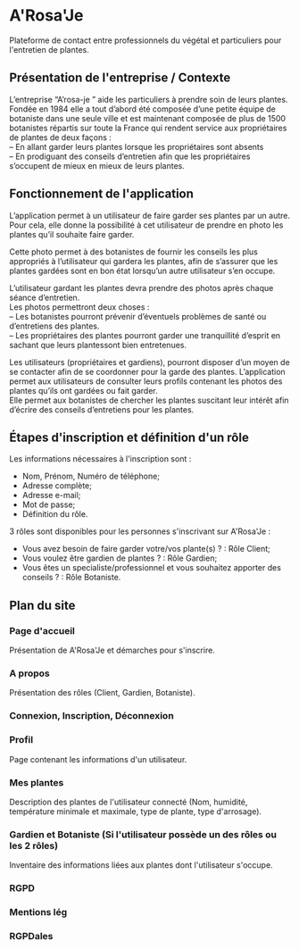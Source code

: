 # A'Rosa'Je
Plateforme de contact entre professionnels du végétal et particuliers pour l'entretien de plantes.

## Présentation de l'entreprise / Contexte
L’entreprise “A’rosa-je ” aide les particuliers à prendre soin de leurs plantes.  
Fondée en 1984 elle a tout d’abord été composée d’une petite équipe de botaniste dans une seule ville et est maintenant composée de plus de 1500 botanistes répartis sur toute la France qui rendent service aux propriétaires de plantes de deux façons :  
– En allant garder leurs plantes lorsque les propriétaires sont absents  
– En prodiguant des conseils d’entretien afin que les propriétaires s’occupent de mieux en mieux de leurs plantes.  

## Fonctionnement de l'application
L’application permet à un utilisateur de faire garder ses plantes par un autre. Pour cela, elle donne la possibilité à cet utilisateur de prendre en photo les plantes qu’il souhaite faire garder. 

Cette photo permet à des botanistes de fournir les conseils les plus appropriés à l’utilisateur qui gardera les plantes, afin de s’assurer que les plantes gardées sont en bon état lorsqu’un autre utilisateur s’en occupe.  

L’utilisateur gardant les plantes devra prendre des photos après chaque séance d’entretien.  
Les photos permettront deux choses :   
– Les botanistes pourront prévenir d’éventuels problèmes de santé ou d’entretiens des plantes.  
– Les propriétaires des plantes pourront garder une tranquillité d’esprit en sachant que leurs plantessont bien entretenues.  

Les utilisateurs (propriétaires et gardiens), pourront disposer d’un moyen de se contacter afin de se coordonner pour la garde des plantes.  L’application permet aux utilisateurs de consulter leurs profils contenant les photos des plantes qu’ils ont gardées ou fait garder.    
Elle permet aux botanistes de chercher les plantes suscitant leur intérêt  afin d’écrire des conseils d’entretiens pour les plantes.

## Étapes d'inscription et définition d'un rôle
Les informations nécessaires à l'inscription sont :  
 - Nom, Prénom, Numéro de téléphone;  
 - Adresse complète;  
 - Adresse e-mail;  
 - Mot de passe;  
 - Définition du rôle.  

3 rôles sont disponibles pour les personnes s'inscrivant sur A'Rosa'Je :  
 - Vous avez besoin de faire garder votre/vos plante(s) ? : Rôle Client;  
 - Vous voulez être gardien de plantes ? : Rôle Gardien;  
 - Vous êtes un specialiste/professionnel et vous souhaitez apporter des conseils ? : Rôle Botaniste.

## Plan du site
### Page d'accueil
Présentation de A'Rosa'Je et démarches pour s'inscrire.  

### A propos
Présentation des rôles (Client, Gardien, Botaniste).  

### Connexion, Inscription, Déconnexion
  
### Profil
Page contenant les informations d'un utilisateur.  

### Mes plantes
Description des plantes de l'utilisateur connecté (Nom, humidité, température minimale et maximale, type de plante, type d'arrosage).  

### Gardien et Botaniste (Si l'utilisateur possède un des rôles ou les 2 rôles)
Inventaire des informations liées aux plantes dont l'utilisateur s'occupe.

### RGPD

### Mentions lég
### RGPDales
